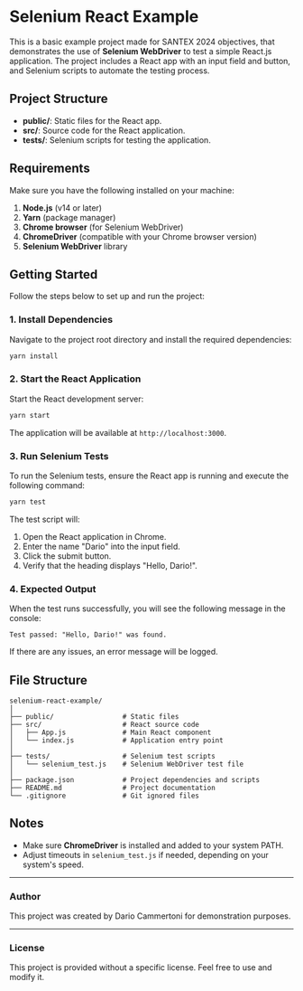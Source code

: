 
# Selenium React Example

This is a basic example project made for SANTEX 2024 objectives, that demonstrates the use of **Selenium WebDriver** to test a simple React.js application. The project includes a React app with an input field and button, and Selenium scripts to automate the testing process.

## Project Structure

- **public/**: Static files for the React app.
- **src/**: Source code for the React application.
- **tests/**: Selenium scripts for testing the application.

## Requirements

Make sure you have the following installed on your machine:

1. **Node.js** (v14 or later)
2. **Yarn** (package manager)
3. **Chrome browser** (for Selenium WebDriver)
4. **ChromeDriver** (compatible with your Chrome browser version)
5. **Selenium WebDriver** library

## Getting Started

Follow the steps below to set up and run the project:

### 1. Install Dependencies

Navigate to the project root directory and install the required dependencies:

```bash
yarn install
```

### 2. Start the React Application

Start the React development server:

```bash
yarn start
```

The application will be available at `http://localhost:3000`.

### 3. Run Selenium Tests

To run the Selenium tests, ensure the React app is running and execute the following command:

```bash
yarn test
```

The test script will:

1. Open the React application in Chrome.
2. Enter the name "Dario" into the input field.
3. Click the submit button.
4. Verify that the heading displays "Hello, Dario!".

### 4. Expected Output

When the test runs successfully, you will see the following message in the console:

```
Test passed: "Hello, Dario!" was found.
```

If there are any issues, an error message will be logged.

## File Structure

```
selenium-react-example/
│
├── public/                 # Static files
├── src/                    # React source code
│   ├── App.js              # Main React component
│   └── index.js            # Application entry point
│
├── tests/                  # Selenium test scripts
│   └── selenium_test.js    # Selenium WebDriver test file
│
├── package.json            # Project dependencies and scripts
├── README.md               # Project documentation
└── .gitignore              # Git ignored files
```

## Notes

- Make sure **ChromeDriver** is installed and added to your system PATH.
- Adjust timeouts in `selenium_test.js` if needed, depending on your system's speed.

---

### Author

This project was created by Dario Cammertoni for demonstration purposes.

---

### License

This project is provided without a specific license. Feel free to use and modify it.
